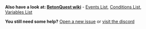 **Also have a look at: [BetonQuest wiki](https://github.com/Co0sh/BetonQuest/wiki)** - 
[Events List](https://github.com/Co0sh/BetonQuest/wiki/Events-List),
[Conditions List](https://github.com/Co0sh/BetonQuest/wiki/Conditions-List),
[Variables List](https://github.com/Co0sh/BetonQuest/wiki/Variables-List)

**You still need some help?** [Open a new issue](https://github.com/joblo2213/RPGMenu/issues/) or [visit the discord](https://discord.gg/yfCDhMb)